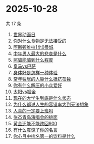 # 2025-10-28

共 17 条

<!-- BEGIN -->
<!-- 最后更新时间 Tue Oct 28 2025 22:09:24 GMT+0800 (China Standard Time) -->

1. [世界动画日](https://www.zhihu.com/search?q=世界动画日)
1. [你对什么食物是无法接受的](https://www.zhihu.com/search?q=你对什么食物是无法接受的)
1. [阿斯顿维拉1比0曼城](https://www.zhihu.com/search?q=阿斯顿维拉1比0曼城)
1. [中年男人最大的悲哀是什么](https://www.zhihu.com/search?q=中年男人最大的悲哀是什么)
1. [照骗能骗到什么程度](https://www.zhihu.com/search?q=照骗能骗到什么程度)
1. [皇马vs巴萨](https://www.zhihu.com/search?q=皇马vs巴萨)
1. [身体好是怎样一种体验](https://www.zhihu.com/search?q=身体好是怎样一种体验)
1. [常年独居的人靠什么抵抗孤独](https://www.zhihu.com/search?q=常年独居的人靠什么抵抗孤独)
1. [你有什么解压的小众爱好](https://www.zhihu.com/search?q=你有什么解压的小众爱好)
1. [太阳vs掘金](https://www.zhihu.com/search?q=太阳vs掘金)
1. [现在的大学生到底是什么状态](https://www.zhihu.com/search?q=现在的大学生到底是什么状态)
1. [为什么都说人生的容错率大到无法想象](https://www.zhihu.com/search?q=为什么都说人生的容错率大到无法想象)
1. [人真的一定要上班吗](https://www.zhihu.com/search?q=人真的一定要上班吗)
1. [张杰青岛演唱会的排面](https://www.zhihu.com/search?q=张杰青岛演唱会的排面)
1. [黄金还能不能跌回900](https://www.zhihu.com/search?q=黄金还能不能跌回900)
1. [有什么震惊了你的名言](https://www.zhihu.com/search?q=有什么震惊了你的名言)
1. [你心目中排名第一的饮料是什么](https://www.zhihu.com/search?q=你心目中排名第一的饮料是什么)

<!-- END -->
